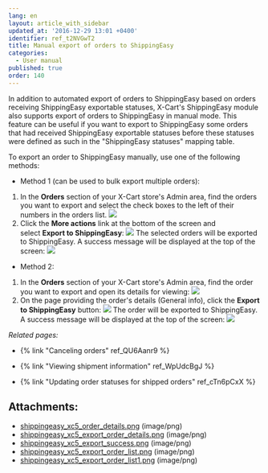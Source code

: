 ```yaml
---
lang: en
layout: article_with_sidebar
updated_at: '2016-12-29 13:01 +0400'
identifier: ref_t2NVGwT2
title: Manual export of orders to ShippingEasy
categories:
  - User manual
published: true
order: 140
---
```



In addition to automated export of orders to ShippingEasy based on orders receiving ShippingEasy exportable statuses, X-Cart's ShippingEasy module also supports export of orders to ShippingEasy in manual mode. This feature can be useful if you want to export to ShippingEasy some orders that had received ShippingEasy exportable statuses before these statuses were defined as such in the "ShippingEasy statuses" mapping table.

To export an order to ShippingEasy manually, use one of the following methods:

*   Method 1 (can be used to bulk export multiple orders):

1.  In the **Orders** section of your X-Cart store's Admin area, find the orders you want to export and select the check boxes to the left of their numbers in the orders list.
    ![]({{site.baseurl}}/attachments/8224939/8355926.png)
2.  Click the **More actions** link at the bottom of the screen and select **Export to ShippingEasy**:
    ![]({{site.baseurl}}/attachments/8224939/8355927.png)
    The selected orders will be exported to ShippingEasy. A success message will be displayed at the top of the screen:
    ![]({{site.baseurl}}/attachments/8224939/8355925.png)

*   Method 2:

1.  In the **Orders** section of your X-Cart store's Admin area, find the order you want to export and open its details for viewing:
    ![]({{site.baseurl}}/attachments/8224939/8355923.png)
2.  On the page providing the order's details (General info), click the **Export to ShippingEasy** button:
    ![]({{site.baseurl}}/attachments/8224939/8355924.png)
    The order will be exported to ShippingEasy. A success message will be displayed at the top of the screen:
    ![]({{site.baseurl}}/attachments/8224939/8355925.png)

_Related pages:_

*   {% link "Canceling orders" ref_QU6Aanr9 %}
*   {% link "Viewing shipment information" ref_WpUdcBgJ %}

*   {% link "Updating order statuses for shipped orders" ref_cTn6pCxX %}

## Attachments:

* [shippingeasy_xc5_order_details.png]({{site.baseurl}}/attachments/8224939/8355923.png) (image/png)
* [shippingeasy_xc5_export_order_details.png]({{site.baseurl}}/attachments/8224939/8355924.png) (image/png)
* [shippingeasy_xc5_export_success.png]({{site.baseurl}}/attachments/8224939/8355925.png) (image/png)
* [shippingeasy_xc5_export_order_list.png]({{site.baseurl}}/attachments/8224939/8355926.png) (image/png)
* [shippingeasy_xc5_export_order_list1.png]({{site.baseurl}}/attachments/8224939/8355927.png) (image/png)
